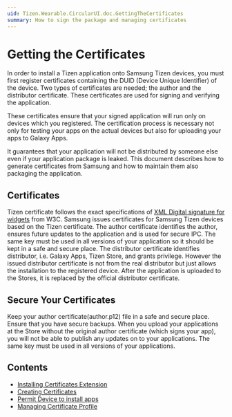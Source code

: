 ```yaml
---
uid: Tizen.Wearable.CircularUI.doc.GettingTheCertificates
summary: How to sign the package and managing certificates
---
```


# Getting the Certificates

In order to install a Tizen application onto Samsung Tizen devices, you must first register certificates containing the DUID (Device Unique Identifier) of the device.
Two types of certificates are needed; the author and the distributor certificate.
These certificates are used for signing and verifying the application.

These certificates ensure that your signed application will run only on devices which you registered.
The certification process is necessary not only for testing your apps on the actual devices but also for uploading your apps to Galaxy Apps.

It guarantees that your application will not be distributed by someone else even if your application package is leaked.
This document describes how to generate certificates from Samsung and how to maintain them also packaging the application.

## Certificates

Tizen certificate follows the exact specifications of [XML Digital signature for widgets](http://www.w3.org/TR/widgets-digsig/) from W3C.
Samsung issues certificates for Samsung Tizen devices based on the Tizen certificate.
The author certificate identifies the author, ensures future updates to the application and is used for secure IPC.
The same key must be used in all versions of your application so it should be kept in a safe and secure place.
The distributor certificate identifies distributor, i.e. Galaxy Apps, Tizen Store, and grants privilege.
However the issued distributor certificate is not from the real distributor but just allows the installation to the registered device.
After the application is uploaded to the Stores, it is replaced by the official distributor certificate.

## Secure Your Certificates

Keep your author certificate(author.p12) file in a safe and secure place.
Ensure that you have secure backups.
When you upload your applications at the Store without the original author certificate (which signs your app), you will not be able to publish any updates on to your applications.
The same key must be used in all versions of your applications.

## Contents

* [Installing Certificates Extension](xref:Tizen.Wearable.CircularUI.doc.InstallingCertificateExtension)
* [Creating Certificates](xref:Tizen.Wearable.CircularUI.doc.CreatingCertificates)
* [Permit Device to install apps](xref:Tizen.Wearable.CircularUI.doc.PermitDeviceToInstallApps)
* [Managing Certificate Profile](xref:Tizen.Wearable.CircularUI.doc.ManagingCertificateProfile)
